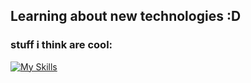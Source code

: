 ## Learning about new technologies :D

### stuff i think are cool:

[![My Skills](https://skillicons.dev/icons?i=py,docker,fastapi,grafana,prometheus,aws,kubernetes,terraform,nginx,bash,go)](https://skillicons.dev)

<!--
**weslayer/weslayer** is a ✨ _special_ ✨ repository because its `README.md` (this file) appears on your GitHub profile.

Here are some ideas to get you started:

- 🔭 I’m currently working on ...
- 🌱 I’m currently learning ...
- 👯 I’m looking to collaborate on ...
- 🤔 I’m looking for help with ...
- 💬 Ask me about ...
- 📫 How to reach me: ...
- 😄 Pronouns: ...
- ⚡ Fun fact: ...
-->
